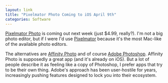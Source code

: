 ```yaml
---
layout: link
title: "Pixelmator Photo Coming to iOS April 9th"
categories: Software
---
```


[Pixelmator Photo](https://www.pixelmator.com/blog/2019/04/02/pixelmator-photo-now-available-for-pre-order-coming-april-9th/) is coming out next week (just $4.99, really?). I'm not a big photo editor, but if I were I'd use [Pixelmator](https://www.pixelmator.com/) because it's the most Mac-like of the available photo editors.

The alternatives are [Affinity Photo](https://affinity.serif.com/en-gb/photo/) and of course [Adobe Photoshop](https://www.adobe.com/products/photoshop.html). Affinity Photo is supposedly a great app (and it's already on iOS). But a lot of people describe it as feeling like a copy of Photoshop, I prefer apps that try to be their own thing. Adobe's approach has been user-hostile for years, increasingly pushing features designed to lock you into their ecosystem.
